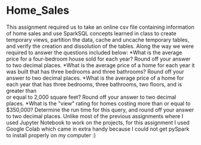 # Home_Sales
This assignment required us to take an online csv file containing information of home sales and use SparkSQL concepts learned in class to create temporary views, partition the data, cache and uncache temporary tables, and verify the creation and dissolution of the tables. Along the way we were required to answer the questions included below:
  *What is the average price for a four-bedroom house sold for each year? Round off your answer to two decimal places.
  *What is the average price of a home for each year it was built that has three bedrooms and three bathrooms? Round off your      answer to two decimal places.
  *What is the average price of a home for each year that has three bedrooms, three bathrooms, two floors, and is greater than  
   or equal to 2,000 square feet? Round off your answer to two decimal places.
  *What is the "view" rating for homes costing more than or equal to $350,000? Determine the run time for this query, and round    off your answer to two decimal places.
Unlike most of the previous assignments where I used Jupyter Notebook to work on the projects, for this assignment I used Google Colab which came in extra handy because I could not get pySpark to install properly on my computer :)

